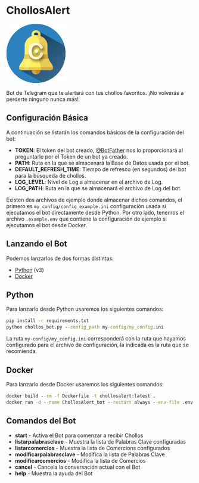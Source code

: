 # ChollosAlert
<img src="./img/LogoChollosAlert.png" width="160px">

Bot de Telegram que te alertará con tus chollos favoritos. ¡No volverás a perderte ninguno nunca más!

## Configuración Básica

A continuación se listarán los comandos básicos de la configuración del bot:

- **TOKEN**: El token del bot creado, [@BotFather](https://telegram.me/BotFather) nos lo proporcionará al preguntarle por el Token de un bot ya creado.
- **PATH**: Ruta en la que se almacenará la Base de Datos usada por el bot.
- **DEFAULT_REFRESH_TIME**: Tiempo de refresco (en segundos) del bot para la búsqueda de chollos.
- **LOG_LEVEL**: Nivel de Log a almacenar en el archivo de Log.
- **LOG_PATH**: Ruta en la que se almacenará el archivo de Log del bot.

Existen dos archivos de ejemplo donde almacenar dichos comandos, el primero es `my_config/config_example.ini` configuración usada si ejecutamos el bot directamente desde Python. Por otro lado, tenemos el archivo `.example.env` que contiene la configuración de ejemplo si ejecutamos el bot desde Docker.

## Lanzando el Bot

Podemos lanzarlos de dos formas distintas:

- [Python](./README.md#python) (v3)
- [Docker](./README.md#docker)

## Python

Para lanzarlo desde Python usaremos los siguientes comandos:

```bat
pip install -r requirements.txt
python chollos_bot.py --config_path my-config/my_config.ini
```

La ruta `my-config/my_config.ini` corresponderá con la ruta que hayamos configurado para el archivo de configuración, la indicada es la ruta que se recomienda.

## Docker

Para lanzarlo desde Docker usaremos los siguientes comandos:

```bat
docker build --rm -f Dockerfile -t chollosalert:latest .
docker run -d --name ChollosAlert_bot --restart always --env-file .env chollosalert:latest
```

## Comandos del Bot

- **start** - Activa el Bot para comenzar a recibir Chollos
- **listarpalabrasclave** - Muestra la lista de Palabras Clave configuradas
- **listarcomercios** - Muestra la lista de Comercions configurados
- **modificarpalabrasclave** - Modifica la lista de Palabras Clave
- **modificarcomercios** - Modifica la lista de Comercios
- **cancel** - Cancela la conversación actual con el Bot
- **help** - Muestra la ayuda del Bot